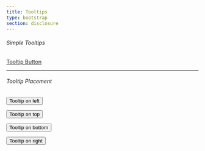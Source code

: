 ```yaml
---
title: Tooltips
type: bootstrap
section: disclosure
---
```


###### Simple Tooltips

<a href="#" class="btn btn-default" data-toggle="tooltip" title="Here's a bit of helper text.">Tooltip Button</a>

---

###### Tooltip Placement

<button type="button" class="btn btn-default" data-toggle="tooltip" data-placement="left" title="Tooltip on left">Tooltip on left</button>

<button type="button" class="btn btn-default" data-toggle="tooltip" data-placement="top" title="Tooltip on top">Tooltip on top</button>

<button type="button" class="btn btn-default" data-toggle="tooltip" data-placement="bottom" title="Tooltip on bottom">Tooltip on bottom</button>

<button type="button" class="btn btn-default" data-toggle="tooltip" data-placement="right" title="Tooltip on right">Tooltip on right</button>